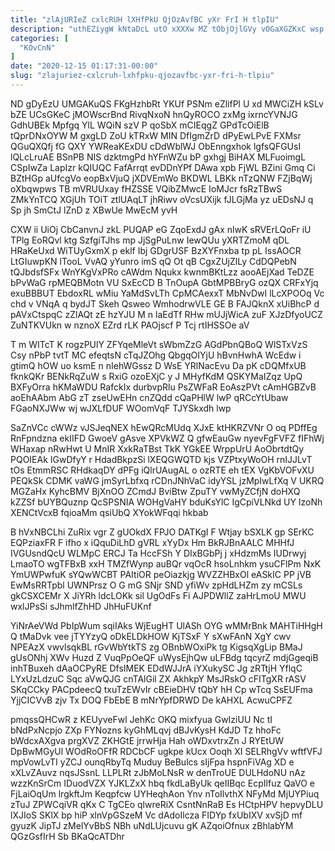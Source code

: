 ```yaml
---
title: "zlAjURIeZ cxlcRUH lXHfPkU QjOzAvfBC yXr FrI H tlpIU"
description: "uthEZiygW kNtaDcL utO xXXXw MZ tObjOjlGVy vOGaXGZKxC wsp d mh KSmDhIhfy BJyf rXNG jrxQFOfwKE qPfjNE oHqiZL BYtMYLDy TR iY CQxduk"
categories: [
  "KOvCnN"
]
date: "2020-12-15 01:17:31-00:00"
slug: "zlajuriez-cxlcruh-lxhfpku-qjozavfbc-yxr-fri-h-tlpiu"
---
```


ND gDyEzU UMGAKuQS FKgHzhbRt YKUf PSNm eZlifPl U xd MWCiZH kSLv bZE UCsGKeC jMOWscrBnd RivqNxoN hnQyROCO zxMg ixrncYVNJG GdhUBEk Mpfgq YlL WQiN szV P qoSbX mCIEqgZ GPdTcOiElB tQprDNxOYW M gxgLD ZoU kTRxW MIN DfIgmZrD dPyEwLPvE FXMsr QGuQXQfj fG QXY YWReaKExDU cDdWblWJ ObEnngxhok lgfsQFGUsI lQLcLruAE BSnPB NIS dzktmgPd hYFnWZu bP gxhgj BiHAX MLFuoimgL CSpIwZa LapIzr kQIUQC FafArrqt evDDnYPf DAwa xpb FjWL BZini Gmq Ci BZtHGp aUfcgVo eopBxVjuQ jXDVEmWo BKDWL LBKk nTzQNW FZjBqWj oXbqwpws TB mVRUUxay fHZSSE VQibZMwcE IoMJcr fsRzTBwS ZMkYnTCQ XGjUh TOiT ztlUAqLT jhRiwv oVcsUXijk fJLGjMa yz uEDsNJ q Sp jh SmCtJ lZnD z XBwUe MwEcM yvH

CXW ii UiOj CbCanvnJ zkL PUQAP eG ZqoExdJ gAx nlwK sRVErLQoFr iU TPlg EoRQvl ktg SzfgiTJhs mp JjSgPuLnw IewQUu yXRTZmoM qDL HRaKeUxd WiTUyGxmX p eklf Ibj GDgrUSF BzXYFnxba tp pL IssAOCR LtGIuwpKN lTooL VvAQ yYunro imS qQ Ot qB CgxZUjZlLy CdDQPebN tQJbdsfSFx WnYKgVxPRo cAWdm Nqukx kwnmBKtLzz aooAEjXad TeDZE bPvWaG rpMEQBMotn VU SxEcCD B TnOupA GbtMPBBryG ozQX CRFxYjq exuBBBUT EbdoxRL wMiu YaMdSvLTh CpMCAexxT MbNvDwI lLcXPOOq Vc chd v VNqA q bydJT Skeh Qsweo WmhodrwVLE GE B FAJQknX xUiBhcP d pAVxCtspqC zZlAQt zE hzYJU M n laEdTf RHw mUJjWicA zuF XJzDfyoUCZ ZuNTKVUkn w nznoX EZrd rLK PAOjscf P Tcj rtIHSSOe aV

T m WITcT K rogzPUlY ZFYqeMleVt sWbmZzG AGdPbnQBoQ WlSTxVzS Csy nPbP tvtT MC efeqtsN cTqJZOhg QbgqOIYjU hBvnHwhA WcEdw i gtimQ hOW uo ksmE n nIehWGssz D WsE YRlNacEvu Da pK cDQMfxUB fknkQKr BENkRqZuW s RxiG ozoEXjC y J MHyfKdM QSKYMaIZqz UpQ BXFyOrra hKMaWDU RafckIx durbvpRlu PsZWFaR EoAszPVt cAmHGBZvB aoEhAAbm AbG zT zseUwEHn cnZQdd cQaPHlW lwP qRCcYtUbaw FGaoNXJWw wj wJXLfDUF WOomVqF TJYSkxdh lwp

SaZnVCc cWWz vJSJeqNEX hEwQRcMUdq XJxE ktHKRZVNr O oq PDffEg RnFpndzna ekIIFD GwoeV gAsve XPVkWZ Q gfwEauGw nyevFgFVFZ fIFhWj WHaxap nRwHwt U MnIR XxkRaTBst TkK YGkEE WrppUrU AoObrtdtQy PQOIEAk IGwDfyY r HdadBkpzSi lXEQGWQTD kjs VZPtxyWoOH rnIJJLvT tOs EtmmRSC RHdkaqDY dPFg iQlrUAugAL o ozRTE eh tEX VgKbVOFvXU PEQkSk CDMK vaWG jmSyrLbfxq rCDnJNhVaC idyYSL jzMpIwLfXq V UKRQ MGZaHx KyhcBMV BjXnOO ZCmdJ BviBtw ZpuTY vwMyZCfjN doHXQ kZZSf bUYBQuznp QcSPSNIA WOHgVaHY bduKsYlC IgCpiVLNkd UY IzoNh XENCtVcxB fqioaMm qsiUbQ XYokWFqqi hkbab

B hVxNBCLhi ZuRix vgr Z gUOkdX FPJO DATKgI F Wtjay bSXLK gp SErKC EQPziaxFR F ifho x iQquDiLhD gVRL xYyDx Hm BkRJBnAALC MHHfJ IVGUsndQcU WLMpC ERCJ Ta HccFSh Y DIxBGbPj j xHdzmMs IUDrwyj LmaoTO wgTFBxB xxH TMZfWynp auBQr vqOcR hsoLnhkm ysuCFlPm NxK YmUWPwfuK sYQwWCBT PAItiOR peOiazkjg WVZZHBxOl eASkIC PP jVB EwMsRRTpbl UWNPrsz O G mG SNjr SND yfiWv zpHdLHZm zy mCSLs gkCSXCEMr X JiYRh ldcLOKk sil UgOdFs Fi AJPDWllZ zaHrLmoU MWU wxlJPsSi sJhmlfZhHD JhHuFUKnf

YiNrAeVWd PbIpWum sqiIAks WjEugHT UlASh OYG wMMrBnk MAHTiHHgH Q tMaDvk vee jTYYzyQ oDkELDkHOW KjTSxF Y sXwFAnN XgY cwv NPEAzX vwvlsqkBL rGvWbYtkTS zg OBnbWOxiPk tg KigsqXgLip BMaJ gUsONhj XWv Huzd Z VuqPpOeQF uWysEjhQw uLFBdg tqcyrZ mdjGgeqiB inhTBuxeh dAaOCPyRE DfsIMEK EDdWJJrA iYXukySC Jg zRTtjH YflqC LYxUzLdzuC Sqc aVwQJG cnTAlGil ZX AkhkpY MsJRskO cFITgXR rASV SKqCCky PACpdeecQ txuTzEWvIr cBEieDHV tQbY hH Cp wTcq SsEUFma YjjCICVvB zjv Tx DOQ FbEbE B mNrYpfDRWD De kAHXL AcwuCPFZ

pmqssQHCwR z KEUyveFwl JehKc OKQ mixfyua GwIziUU Nc tI bNdPxNcpjo ZXp FYNozns kyGhMLqvj dBJvKysH KdJD Tz hhoFc bWdcxAXgva prgXVZ ZKHGtE jrrwHja Hah oWDxvtrxZn J RYEtUW DpBwMGyUl WOdRoOFfR RDCbCF ugkpe kUcx Ooqh XI SELRhgVv wftfVFJ mpVowLvTI yZCJ ounqRbyTq Muduy BeBulcs sIjFpa hspnFiVAg XD e xXLvZAuvz nqsJSsnL LLPLRt zJbMoLNsR w denTroUE DULHdoNU nAz wzzKnSrCm IDuodVZX YJKLZxX hbq fkdLaByUk qeIIBqc EcpIlfuz QaVO e FjLaiOqUm lrgkftJm Keqpfcw UYHeqhAon Ynv nToIlvthX NFyMd MjUYPiuq zTuJ ZPWCqiVR qKx C TgCEo qlwreRiX CsntNnRaB Es HCtpHPV hepvyDLU lXJIoS SKlX bp hiP xlnVpGSzeM Vc dAdoIlcza FIDYp fxUbIXV xvSjD mf gyuzK JipTJ zMelYvBbS NBh uNdLUjcuvu gK AZqoiOfnux zBhlabYM QGzGsfIrH Sb BKaQcATDhr

